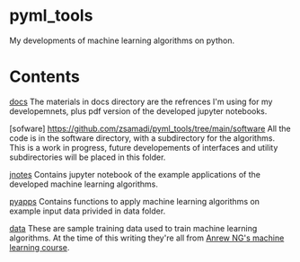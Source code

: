 # pyml_tools
My developments of machine learning algorithms on python. 
# Contents

[docs](https://github.com/zsamadi/pyml_tools/tree/main/docs)
The materials in docs directory are the refrences I'm using for my developemnets, plus pdf version of the developed jupyter notebooks. 

[sofware] https://github.com/zsamadi/pyml_tools/tree/main/software
All the code is in the software directory, with a subdirectory for the algorithms. This is a work in progress, future developements of interfaces and utility subdirectories will be placed in this folder.  

[jnotes](https://github.com/zsamadi/pyml_tools/tree/main/jnotes)
Contains jupyter notebook of the example applications of the developed machine learning algorithms. 

[pyapps](https://github.com/zsamadi/pyml_tools/tree/main/pyapps)
Contains functions to apply machine learning algorithms on example input data privided in data folder. 

[data](https://github.com/zsamadi/pyml_tools/tree/main/data)
These are sample training data used to train machine learning algorithms. At the time of this writing they're all from [Anrew NG's machine learning course](https://www.coursera.org/learn/machine-learning). 

